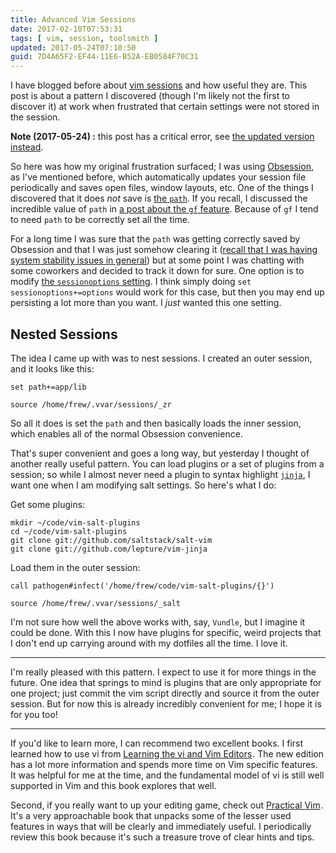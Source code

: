 ```yaml
---
title: Advanced Vim Sessions
date: 2017-02-10T07:53:31
tags: [ vim, session, toolsmith ]
updated: 2017-05-24T07:10:50
guid: 7D4A65F2-EF44-11E6-B52A-EB0584F70C31
---
```

I have blogged before about [vim sessions](/posts/vim-session-workflow/) and how
useful they are.  This post is about a pattern I discovered (though I'm likely
not the first to discover it) at work when frustrated that certain settings were
not stored in the session.

**Note (2017-05-24) :** this post has a critical error, see [the updated
version instead](/posts/vim-advanced-sessions-corrected/).

<!--more-->

So here was how my original frustration surfaced; I was using
[Obsession](https://github.com/tpope/vim-obsession), as I've mentioned before,
which automatically updates your session file periodically and saves open files,
window layouts, etc.  One of the things I discovered that it does *not* save is
[the `path`](http://vimdoc.sourceforge.net/htmldoc/options.html#%27path%27).
If you recall, I discussed the incredible value of `path` in [a post about the
`gf` feature](/posts/vim-goto-file/). Because of `gf` I tend to need `path` to
be correctly set all the time.

For a long time I was sure that the `path` was getting correctly saved by
Obsession and that I was just somehow clearing it ([recall that I was having
system stability issues in general](/posts/rage-inducing-bugs/)) but at some
point I was chatting with some coworkers and decided to track it down for sure.
One option is to modify [the `sessionoptions`
setting](http://vimdoc.sourceforge.net/htmldoc/options.html#%27sessionoptions%27).
I think simply doing `set sessionoptions+=options` would work for this case, but
then you may end up persisting a lot more than you want.  I *just* wanted this
one setting.

## Nested Sessions

The idea I came up with was to nest sessions.  I created an outer session, and
it looks like this:

```
set path+=app/lib

source /home/frew/.vvar/sessions/_zr
```

So all it does is set the `path` and then basically loads the inner session,
which enables all of the normal Obsession convenience.

That's super convenient and goes a long way, but yesterday I thought of another
really useful pattern.  You can load plugins or a set of plugins from a session;
so while I almost never need a plugin to syntax highlight
[`jinja`](http://jinja.pocoo.org/), I want one when I am modifying salt
settings.  So here's what I do:

Get some plugins:

```
mkdir ~/code/vim-salt-plugins
cd ~/code/vim-salt-plugins
git clone git://github.com/saltstack/salt-vim
git clone git://github.com/lepture/vim-jinja
```

Load them in the outer session:

```
call pathogen#infect('/home/frew/code/vim-salt-plugins/{}')

source /home/frew/.vvar/sessions/_salt
```

I'm not sure how well the above works with, say, `Vundle`, but I imagine it
could be done.  With this I now have plugins for specific, weird projects that I
don't end up carrying around with my dotfiles all the time.  I love it.

---

I'm really pleased with this pattern.  I expect to use it for more things in the
future.  One idea that springs to mind is plugins that are only appropriate for
one project; just commit the vim script directly and source it from the outer
session.  But for now this is already incredibly convenient for me; I hope it is
for you too!

---

If you'd like to learn more, I can recommend two excellent books.  I first
learned how to use vi from
<a href="https://www.amazon.com/gp/product/059652983X/ref=as_li_tl?ie=UTF8&camp=1789&creative=9325&creativeASIN=059652983X&linkCode=as2&tag=afoolishmanif-20&linkId=1d3b90d608a023a1dcb898b903b6f6ac">Learning the vi and Vim Editors</a><img src="//ir-na.amazon-adsystem.com/e/ir?t=afoolishmanif-20&l=am2&o=1&a=059652983X" width="1" height="1" border="0" alt="" style="border:none !important; margin:0px !important;" />.
The new edition has a lot more information and spends more time on Vim specific
features.  It was helpful for me at the time, and the fundamental model of vi is
still well supported in Vim and this book explores that well.

Second, if you really want to up your editing game, check out
<a href="https://www.amazon.com/gp/product/1680501275/ref=as_li_tl?ie=UTF8&camp=1789&creative=9325&creativeASIN=1680501275&linkCode=as2&tag=afoolishmanif-20&linkId=4518880cd2a7fd1333456edcbacc26f6">Practical Vim</a><img src="//ir-na.amazon-adsystem.com/e/ir?t=afoolishmanif-20&l=am2&o=1&a=1680501275" width="1" height="1" border="0" alt="" style="border:none !important; margin:0px !important;" />.
It's a very approachable book that unpacks some of the lesser used features in
ways that will be clearly and immediately useful.  I periodically review this
book because it's such a treasure trove of clear hints and tips.

